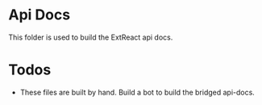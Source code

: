 # Api Docs
This folder is used to build the ExtReact api docs. 

# Todos
- These files are built by hand. Build a bot to build the bridged api-docs.

